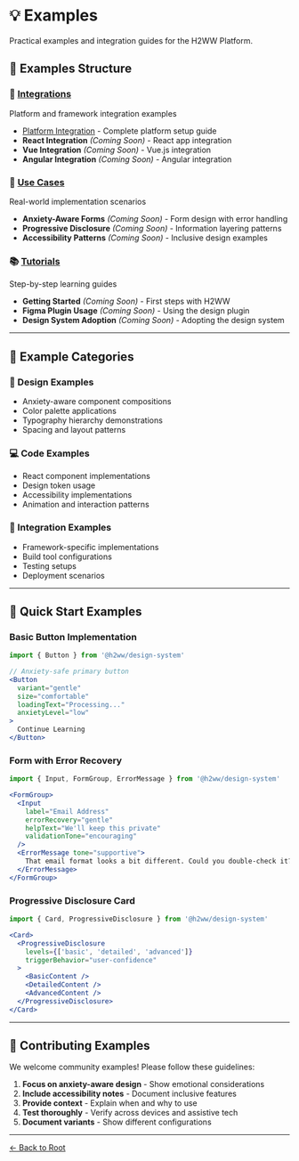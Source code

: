 # 💡 Examples

Practical examples and integration guides for the H2WW Platform.

## 📁 Examples Structure

### 🔗 [Integrations](./integrations/)
Platform and framework integration examples
- [Platform Integration](./integrations/platform-integration.md) - Complete platform setup guide
- **React Integration** *(Coming Soon)* - React app integration
- **Vue Integration** *(Coming Soon)* - Vue.js integration
- **Angular Integration** *(Coming Soon)* - Angular integration

### 🎯 [Use Cases](./use-cases/)
Real-world implementation scenarios
- **Anxiety-Aware Forms** *(Coming Soon)* - Form design with error handling
- **Progressive Disclosure** *(Coming Soon)* - Information layering patterns
- **Accessibility Patterns** *(Coming Soon)* - Inclusive design examples

### 📚 [Tutorials](./tutorials/)
Step-by-step learning guides
- **Getting Started** *(Coming Soon)* - First steps with H2WW
- **Figma Plugin Usage** *(Coming Soon)* - Using the design plugin
- **Design System Adoption** *(Coming Soon)* - Adopting the design system

---

## 🎯 Example Categories

### 🎨 Design Examples
- Anxiety-aware component compositions
- Color palette applications
- Typography hierarchy demonstrations
- Spacing and layout patterns

### 💻 Code Examples
- React component implementations
- Design token usage
- Accessibility implementations
- Animation and interaction patterns

### 🔧 Integration Examples
- Framework-specific implementations
- Build tool configurations
- Testing setups
- Deployment scenarios

---

## 🚀 Quick Start Examples

### Basic Button Implementation
```jsx
import { Button } from '@h2ww/design-system'

// Anxiety-safe primary button
<Button
  variant="gentle"
  size="comfortable"
  loadingText="Processing..."
  anxietyLevel="low"
>
  Continue Learning
</Button>
```

### Form with Error Recovery
```jsx
import { Input, FormGroup, ErrorMessage } from '@h2ww/design-system'

<FormGroup>
  <Input
    label="Email Address"
    errorRecovery="gentle"
    helpText="We'll keep this private"
    validationTone="encouraging"
  />
  <ErrorMessage tone="supportive">
    That email format looks a bit different. Could you double-check it?
  </ErrorMessage>
</FormGroup>
```

### Progressive Disclosure Card
```jsx
import { Card, ProgressiveDisclosure } from '@h2ww/design-system'

<Card>
  <ProgressiveDisclosure
    levels={['basic', 'detailed', 'advanced']}
    triggerBehavior="user-confidence"
  >
    <BasicContent />
    <DetailedContent />
    <AdvancedContent />
  </ProgressiveDisclosure>
</Card>
```

---

## 📝 Contributing Examples

We welcome community examples! Please follow these guidelines:

1. **Focus on anxiety-aware design** - Show emotional considerations
2. **Include accessibility notes** - Document inclusive features
3. **Provide context** - Explain when and why to use
4. **Test thoroughly** - Verify across devices and assistive tech
5. **Document variants** - Show different configurations

---

[← Back to Root](../README.md)
